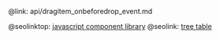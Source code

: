 @link: api/dragitem_onbeforedrop_event.md

@seolinktop: [javascript component library](https://webix.com)
@seolink: [tree table](https://webix.com/widget/treetable/)
